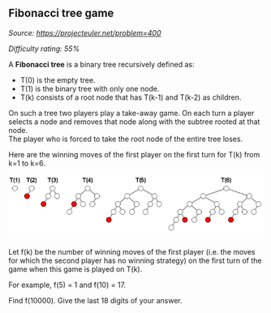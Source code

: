Fibonacci tree game
-------------------

*Source: https://projecteuler.net/problem=400*


*Difficulty rating: 55%*

A **Fibonacci tree** is a binary tree recursively defined as:

-   T(0) is the empty tree.
-   T(1) is the binary tree with only one node.
-   T(k) consists of a root node that has T(k-1) and T(k-2) as children.

On such a tree two players play a take-away game. On each turn a player
selects a node and removes that node along with the subtree rooted at
that node.\
 The player who is forced to take the root node of the entire tree
loses.

Here are the winning moves of the first player on the first turn for
T(k) from k=1 to k=6.

![p400\_winning.png](img/p400_winning.png)

Let f(k) be the number of winning moves of the first player (i.e. the
moves for which the second player has no winning strategy) on the first
turn of the game when this game is played on T(k).

For example, f(5) = 1 and f(10) = 17.

Find f(10000). Give the last 18 digits of your answer.
